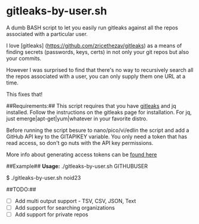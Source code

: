 gitleaks-by-user.sh
=============
A dumb BASH script to let you easily run gitleaks against all the repos associated with a particular user. 

I love [gitleaks] (https://github.com/zricethezav/gitleaks) as a means of finding secrets (passwords, keys, certs) in not only your git repos but also your commits.

However I was surprised to find that there's no way to recursively search all the repos associated with a user, you can only supply them one URL at a time.

This fixes that!

##Requirements:##
This script requires that you have [gitleaks](https://github.com/zricethezav/gitleaks) and jq installed. Follow the instructions on the gitleaks page for installation. For jq, just emerge|apt-get|yum|whatever in your favorite distro.

Before running the script besure to nano/pico/vi/edlin the script and add a GitHub API key to the GITAPIKEY variable. You only need a token that has read access, so don't go nuts with the API key permissions.

More info about generating access tokens can be [found here](https://docs.github.com/en/github/authenticating-to-github/creating-a-personal-access-token)

##Example##
**Usage:** ./gitleaks-by-user.sh GITHUBUSER

$ ./gitleaks-by-user.sh noid23

##TODO:##
- [ ] Add multi output support - TSV, CSV, JSON, Text
- [ ] Add support for searching organizations
- [ ] Add support for private repos
